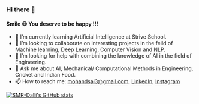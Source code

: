 ### Hi there 👋
#### Smile 😃 You deserve to be happy !!!



- 🌱 I’m currently learning Artificial Intelligence at Strive School.
- 👯 I’m looking to collaborate on interesting projects in the feild of Machine learning, Deep Learning, Computer Vision and NLP.
- 🤔 I’m looking for help with combining the knowledge of AI in the field of Engineering.
- 💬 Ask me about AI, Mechanical/ Computational Methods in Engineering, Cricket and Indian Food.
- 📫 How to reach me: mohandsai3@gmail.com, [LinkedIn](https://www.linkedin.com/in/saimohan-dalli/), [Instagram](https://www.instagram.com/saimohandalli/)


[![SMR-Dalli's GitHub stats](https://github-readme-stats.vercel.app/api?username=smr-dalli)](https://github.com/smr-dalli/github-readme-stats)
